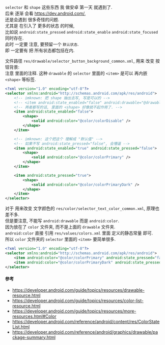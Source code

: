 `selector` 和 `shape` 这些东西 我 做安卓 第一天 就遇到了.  
后来 逐渐 会看 https://dev.android.com/,  
还是会遇到 很多奇怪的问题.  
尤其是 在引入了 更多的状态 的时候,  
比如说 `android:state_pressed` `android:state_enable` `android:state_focused` 同时存在.  
此时 一定要 注意, 要预留一个 `默认状态`.  
即 一定要有 把 所有状态都包括在内.  

文件路径 `res/drawable/selector_button_background_common.xml`, 用来 改变 按钮背景:  
注意 里面的注释. 这种 `drawable` 的 `selector` 里面的 `<item>` 是可以 再内嵌 `<shape>` 等标签.  
``` xml
<?xml version="1.0" encoding="utf-8"?>
<selector xmlns:android="http://schemas.android.com/apk/res/android">
    <!-- imknown: 把 shape 抽出去写, 写是可以的 -->
    <!-- <item android:state_enabled="false" android:drawable="@drawable/shape_common_button_background_disable"> -->
    <!-- 两者都写的话, 里面的 <shape> 好像就不起作用了. -->
    <item android:state_enabled="false">
        <shape>
            <solid android:color="@color/colorDisable" />
        </shape>
    </item>

    <!-- imknown: 这个把这个 理解成 "默认值" -->
    <!-- 如果不写 android:state_pressed="false", 会懵逼 -->
    <item android:state_enabled="true" android:state_pressed="false">
        <shape>
            <solid android:color="@color/colorPrimary" />
        </shape>
    </item>

    <item android:state_pressed="true">
        <shape>
            <solid android:color="@color/colorPrimaryDark" />
        </shape>
    </item>
</selector>
```

对于 用来改变 文字颜色的 `res/color/selector_text_color_common.xml`, 原理也差不多.  
但是要注意, 不能写 `android:drawable` 而是 `android:color`.  
因为放在了 `color` 文件夹, 而不是上面的 `drawable` 文件夹.  
`android:color` 直接 引用 `res/values/colors.xml` 里面 定义的静态常量 即可.  
所以 `color` 文件夹的 `selector` 里面的 `<item>` 要简单很多.

``` xml
<?xml version="1.0" encoding="utf-8"?>
<selector xmlns:android="http://schemas.android.com/apk/res/android">
    <item android:color="@color/colorPrimary" android:state_pressed="false"/>
    <item android:color="@color/colorPrimaryDark" android:state_pressed="true"/>
</selector>
```

#### 参考
- https://developer.android.com/guide/topics/resources/drawable-resource.html
- https://developer.android.com/guide/topics/resources/color-list-resource.html
- https://developer.android.com/guide/topics/resources/more-resources.html#Color
- https://developer.android.com/reference/android/content/res/ColorStateList.html
- https://developer.android.com/reference/android/graphics/drawable/package-summary.html
